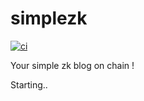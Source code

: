# simplezk
[![ci](https://github.com/hakkisabah/simplezk/actions/workflows/ci.yml/badge.svg)](https://github.com/hakkisabah/simplezk/actions/workflows/ci.yml)

Your simple zk blog on chain !

Starting..
